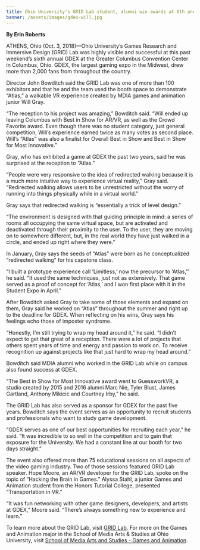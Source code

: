 ```yaml
---
title: Ohio University's GRID Lab student, alumni win awards at 6th annual GDEX gaming expo
banner: /assets/images/gdex-will.jpg
---
```


**By Erin Roberts**

ATHENS, Ohio (Oct. 3, 2018)—Ohio University’s Games Research and Immersive Design (GRID) Lab was highly visible and successful at this past weekend’s sixth annual GDEX at the Greater Columbus Convention Center in Columbus, Ohio. GDEX, the largest gaming expo in the Midwest, drew more than 2,000 fans from throughout the country.

Director John Bowditch said the GRID Lab was one of more than 100 exhibitors and that he and the team used the booth space to demonstrate “Atlas,” a walkable VR experience created by MDIA games and animation junior Will Gray.  

“The reception to his project was amazing,” Bowditch said. “Will ended up leaving Columbus with Best in Show for AR/VR, as well as the Crowd Favorite award. Even though there was no student category, just general competition, Will’s experience earned twice as many votes as second place. Will’s “Atlas” was also a finalist for Overall Best in Show and Best in Show for Most Innovative.”

Gray, who has exhibited a game at GDEX the past two years, said he was surprised at the reception to “Atlas.”

“People were very responsive to the idea of redirected walking because it is a much more intuitive way to experience virtual reality,” Gray said. “Redirected walking allows users to be unrestricted without the worry of running into things physically while in a virtual world.”

Gray says that redirected walking is “essentially a trick of level design.”

“The environment is designed with that guiding principle in mind: a series of rooms all occupying the same virtual space, but are activated and deactivated through their proximity to the user. To the user, they are moving on to somewhere different, but, in the real world they have just walked in a circle, and ended up right where they were.”

In January, Gray says the seeds of “Atlas” were born as he conceptualized “redirected walking” for his capstone class.

“I built a prototype experience call ‘Limitless,’ now the precursor to ‘Atlas,’” he said. “It used the same techniques, just not as extensively. That game served as a proof of concept for ‘Atlas,’ and I won first place with it in the Student Expo in April.”

After Bowditch asked Gray to take some of those elements and expand on them, Gray said he worked on “Atlas” throughout the summer and right up to the deadline for GDEX. When reflecting on his wins, Gray says his feelings echo those of imposter syndrome.

“Honestly, I’m still trying to wrap my head around it,” he said. “I didn’t expect to get that great of a reception. There were a lot of projects that others spent years of time and energy and passion to work on. To receive recognition up against projects like that just hard to wrap my head around.”

Bowditch said MDIA alumni who worked in the GRID Lab while on campus also found success at GDEX.

“The Best in Show for Most Innovative award went to GuessworkVR, a studio created by 2015 and 2016 alumni Marc Nie, Tyler Blust, James Gartland, Anthony Mikicic and Courtney Irby,” he said.

The GRID Lab has also served as a sponsor for GDEX for the past five years. Bowditch says the event serves as an opportunity to recruit students and professionals who want to study game development.

“GDEX serves as one of our best opportunities for recruiting each year,” he said. “It was incredible to so well in the competition and to gain that exposure for the University. We had a constant line at our booth for two days straight.”

The event also offered more than 75 educational sessions on all aspects of the video gaming industry. Two of those sessions featured GRID Lab speaker. Hope Moore, an AR/VR developer for the GRID Lab, spoke on the topic of “Hacking the Brain in Games.” Alyssa Stahl, a junior Games and Animation student from the Honors Tutorial College, presented “Transportation in VR.”

“It was fun networking with other game designers, developers, and artists at GDEX,” Moore said. “There’s always something new to experience and learn.”

To learn more about the GRID Lab, visit [GRID Lab](http://gridlab.ohio.edu/). For more on the Games and Animation major in the School of Media Arts & Studies at Ohio University, visit [School of Media Arts and Studies - Games and Animation](http://mediaschool.ohio.edu/ga).
